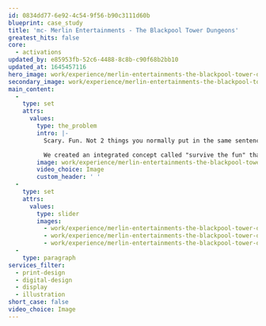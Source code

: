 ```yaml
---
id: 0834dd77-6e92-4c54-9f56-b90c3111d60b
blueprint: case_study
title: 'mc- Merlin Entertainments - The Blackpool Tower Dungeons'
greatest_hits: false
core:
  - activations
updated_by: e85953fb-52c6-4488-8c8b-c90f68b2bb10
updated_at: 1645457116
hero_image: work/experience/merlin-entertainments-the-blackpool-tower-dungeons/Merlin-2-Experience-Full-Image-2732x1536.jpg
secondary_image: work/experience/merlin-entertainments-the-blackpool-tower-dungeons/Merlin-2-Experience-Secondary-Image-896x597.jpg
main_content:
  -
    type: set
    attrs:
      values:
        type: the_problem
        intro: |-
          Scary. Fun. Not 2 things you normally put in the same sentence. But that's exactly what our friends at Merlin Entertainments needed from us. Their launch of the new Blackpool Tower Dungeons was a big deal. And so they wanted to make a big noise about it. 

          We created an integrated concept called "survive the fun" that ran across multiple media. From bus-shells to leaflets, from websites to landing pages, we covered it all. A campaign designed to appeal to families who want a fun and scary experience? Job done.
        image: work/experience/merlin-entertainments-the-blackpool-tower-dungeons/Merlin-2-Experience-Large-927x522-2.jpg
        video_choice: Image
        custom_header: ' '
  -
    type: set
    attrs:
      values:
        type: slider
        images:
          - work/experience/merlin-entertainments-the-blackpool-tower-dungeons/Merlin-2-Experience-Small-740x416.25-1.jpg
          - work/experience/merlin-entertainments-the-blackpool-tower-dungeons/Merlin-2-Experience-Small-740x416.25-2.jpg
          - work/experience/merlin-entertainments-the-blackpool-tower-dungeons/Merlin-2-Experience-Small-740x416.25-3.jpg
  -
    type: paragraph
services_filter:
  - print-design
  - digital-design
  - display
  - illustration
short_case: false
video_choice: Image
---
```

